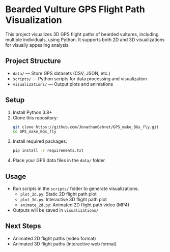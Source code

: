 # Bearded Vulture GPS Flight Path Visualization

This project visualizes 3D GPS flight paths of bearded vultures, including multiple individuals, using Python. It supports both 2D and 3D visualizations for visually appealing analysis.

## Project Structure
- `data/` — Store GPS datasets (CSV, JSON, etc.)
- `scripts/` — Python scripts for data processing and visualization
- `visualizations/` — Output plots and animations

## Setup
1. Install Python 3.8+
2. Clone this repository:
   ```bash
   git clone https://github.com/JonathanGehret/GPS_make_BGs_fly.git
   cd GPS_make_BGs_fly
   ```
3. Install required packages:
   ```bash
   pip install -r requirements.txt
   ```
4. Place your GPS data files in the `data/` folder

## Usage
- Run scripts in the `scripts/` folder to generate visualizations:
	- `plot_2d.py`: Static 2D flight path plot
	- `plot_3d.py`: Interactive 3D flight path plot
	- `animate_2d.py`: Animated 2D flight path video (MP4)
- Outputs will be saved in `visualizations/`

## Next Steps
- Animated 2D flight paths (video format)
- Animated 3D flight paths (interactive web format)
